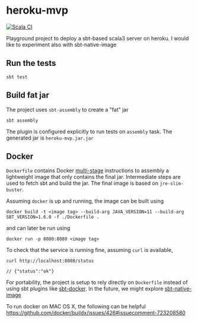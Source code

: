# heroku-mvp

[![Scala CI](https://github.com/alessandrocandolini/heroku-mvp/actions/workflows/scala.yml/badge.svg)](https://github.com/alessandrocandolini/heroku-mvp/actions/workflows/scala.yml)

Playground project to deploy a sbt-based scala3 server on heroku. I would like to experiment also with sbt-native-image

## Run the tests

```shell
sbt test
```

## Build fat jar 

The project uses `sbt-assembly` to create a "fat" jar
```
sbt assembly
```

The plugin is configured explicitly to run tests on `assembly` task. The generated jar is `heroku-mvp.jar.jar`

## Docker

`Dockerfile` contains Docker [multi-stage](https://docs.docker.com/develop/develop-images/multistage-build/) instructions to assembly a lightweight image that only contains the final jar.
Intermediate steps are used to fetch sbt and build the jar. The final image is based on `jre-slim-buster`.

Assuming `docker` is up and running, the image can be built using
```
docker build -t <image tag> --build-arg JAVA_VERSION=11 --build-arg SBT_VERSION=1.6.0 -f ./Dockerfile .
```

and can later be run using
```
docker run -p 8080:8080 <image tag>
```

To check that the service is running fine, assuming `curl` is available,
```
curl http://localhost:8080/status

// {"status":"ok"}
```

For portability, the project is setup to rely directly on `Dockerfile` instead of using sbt plugins like [sbt-docker](https://github.com/marcuslonnberg/sbt-docker).
In the future, we might explore [sbt-native-image](https://github.com/scalameta/sbt-native-image)

To run docker on MAC OS X, the following can be helpful https://github.com/docker/buildx/issues/426#issuecomment-723208580
